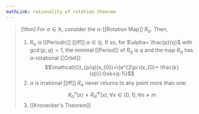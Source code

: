 ```yaml
---
mathLink: rationality of rotation theorem
---
```

>[!thm]
For $\alpha\in \mathbb{R}$, consider the $\alpha$-[[Rotation Map]] $R_\alpha$. Then, 
>1. $R_\alpha$ is [[Periodic]] [[iff]] $\alpha\in \mathbb{Q}$. If so, for $\alpha= \frac{p}{q}$ with $\gcd\{p,q\}=1$, the minimal [[Period]] of $R_\alpha$ is $q$ and the map $R_{\alpha}$ has $\alpha$-rotational [[Orbit]]: $$\mathcal{O}_{p/q}(x_{0})=\{e^{2\pi i(x_{0}+ \frac{k}{q})}:0≤k≤q-1\}$$
>2. $\alpha$ is irrational [[iff]] $R_\alpha$ never returns to any point more than one: $$R^{n}_{\alpha}(x)≠R_{\alpha}^{m}(x),\forall x\in [0,1],\forall n≠m$$
>3. [[Kronecker's Theorem]]
